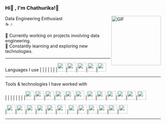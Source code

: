 ### Hi👋 , I'm Chathurika!🐧 

<img align="right" alt="GIF" height="160px" src="https://user-images.githubusercontent.com/74038190/216655818-2e7b9a31-49bf-4744-85a8-db8a2577c45c.gif" />

Data Engineering Enthusiast<br/>
☕ 🎶<br/>

🌼 Currently working on projects involving data engineering.<br/>
🔎 Constantly learning and exploring new technologies.<br/>

---

Languages I use
| | | | | |
|<img src="https://img.shields.io/badge/-Python-000000?style=flat&logo=python" height="28" />|<img src="https://img.shields.io/badge/-Java-000000?style=flat&logo=java" height="28" />|<img src="https://img.shields.io/badge/-Scala-000000?style=flat&logo=scala" height="28" />|<img src="https://img.shields.io/badge/-SQL-000000?style=flat&logo=sqlite" height="28" />|<img src="https://img.shields.io/badge/-Bash-000000?style=flat&logo=gnu-bash" height="28" />

---

Tools & technologies I have worked with

| | | | | | |
|<img src="https://img.shields.io/badge/-Hadoop-222222?style=flat&logo=apache-hadoop" height="28" />|<img src="https://img.shields.io/badge/-Spark-222222?style=flat&logo=apache-spark" height="28" />|<img src="https://img.shields.io/badge/-Hive-222222?style=flat&logo=apache-hive" height="28" />|<img src="https://img.shields.io/badge/-Airflow-222222?style=flat&logo=apache-airflow" height="28" />|<img src="https://img.shields.io/badge/-Kafka-222222?style=flat&logo=apache-kafka" height="28" />|<img src="https://img.shields.io/badge/-Impala-222222?style=flat&logo=apache-impala" height="28" />
|<img src="https://img.shields.io/badge/-Snowflake-222222?style=flat&logo=snowflake" height="28" />|<img src="https://img.shields.io/badge/-Power%20BI-222222?style=flat&logo=power-bi" height="28" />|<img src="https://img.shields.io/badge/-MySQL-222222?style=flat&logo=mysql" height="28" />|<img src="https://img.shields.io/badge/-SQL%20Server-222222?style=flat&logo=microsoft-sql-server" height="28" />|<img src="https://img.shields.io/badge/-PostgreSQL-222222?style=flat&logo=postgresql" height="28" />|<img src="https://img.shields.io/badge/-MariaDB-222222?style=flat&logo=mariadb" height="28" />

|<img src="https://img.shields.io/badge/-MongoDB-222222?style=flat&logo=mongodb" height="28" />|<img src="https://img.shields.io/badge/-Cassandra-222222?style=flat&logo=apache-cassandra" height="28" />|<img src="https://img.shields.io/badge/-Amazon%20Web%20Services-222222?style=flat&logo=amazon-aws" height="28" />|<img src="https://img.shields.io/badge/-Azure-222222?style=flat&logo=microsoft-azure" height="28" />|<img src="https://img.shields.io/badge/-VSCode-222222?style=flat&logo=visual-studio-code" height="28" />|<img src="https://img.shields.io/badge/-PyCharm-222222?style=flat&logo=jetbrains" height="28" />
|<img src="https://img.shields.io/badge/-Visual%20Studio-222222?style=flat&logo=visual-studio" height="28" />|<img src="https://img.shields.io/badge/-RStudio-222222?style=flat&logo=rstudio" height="28" />|<img src="https://img.shields.io/badge/-Docker-222222?style=flat&logo=docker" height="28" />|<img src="https://img.shields.io/badge/-Linux-222222?style=flat&logo=linux&logoColor=FCC624" height="28" />|<img src="https://img.shields.io/badge/-Git-222222?style=flat&logo=git&logoColor=F05032" height="28" />|<img src="https://img.shields.io/badge/-GitHub-222222?style=flat&logo=github&logoColor=181717" height="28" />
<br/>

---
